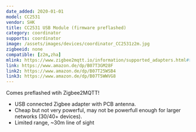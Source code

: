 ```yaml
---
date_added: 2020-01-01
model: CC2531
vendor: SHK
title: CC2531 USB Module (firmware preflashed)
category: coordinator
supports: coordinator
image: /assets/images/devices/coordinator_CC2531z2m.jpg
zigbeeid: none 
compatible: [z2m,zha]
mlink: https://www.zigbee2mqtt.io/information/supported_adapters.html#texas-instruments-cc2531
link: https://www.amazon.de/dp/B07T3GM28F
link2: https://www.amazon.de/dp/B07T25WSB4
link3: https://www.amazon.de/dp/B07T5WWVG8
---
```

Comes preflashed wtih Zigbee2MQTT!

- USB connected Zigbee adapter with PCB antenna.
- Cheap but not very powerful, may not be powerfull enough for larger networks (30/40+ devices).
- Limited range, ~30m line of sight